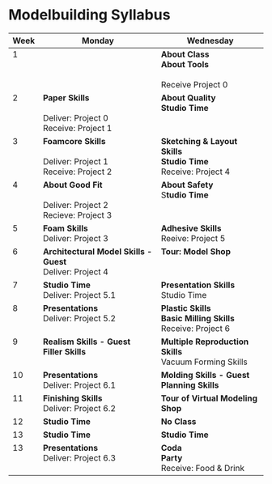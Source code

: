 ﻿# Modelbuilding Syllabus


<table>
    <thead>
      <tr>
        <th>Week</th>
        <th>Monday</th>
        <th>Wednesday</th>
      </tr>
    </thead>
    <tbody style="vertical-align: top;">
      <tr>
        <td>1</td>
        <td><No Class></td>
        <td><strong>About Class</strong><br><strong>About Tools</strong><br><br>Receive Project 0</td>
      </tr>
      <tr>
        <td>2</td>
        <td><strong>Paper Skills</strong><br><br>Deliver: Project 0<br>Receive: Project 1</td>
        <td><strong>About Quality</strong><br><strong>Studio Time</strong></td>
      </tr>
      <tr>
        <td>3</td>
        <td><strong>Foamcore Skills</strong><br><br>Deliver: Project 1<br>Receive: Project 2</td>
        <td><strong>Sketching &amp; Layout Skills</strong><br><strong>Studio Time</strong><br>Receive: Project 4</td>
      </tr>
      <tr>
        <td>4</td>
        <td><strong>About Good Fit</strong><br><br>Deliver: Project 2<br>Recieve: Project 3</td>
        <td><strong>About Safety</strong><br>S<strong>tudio Time</strong></td>
      </tr>
      <tr>
        <td>5</td>
        <td><strong>Foam Skills</strong><br>Deliver: Project 3</td>
        <td><strong>Adhesive Skills</strong><br>Reeive: Project 5</td>
      </tr>
      <tr>
        <td>6</td>
        <td><strong>Architectural Model Skills - Guest</strong><br>Deliver: Project 4</td>
        <td><strong>Tour: Model Shop</strong></td>
      </tr>
      <tr>
        <td>7</td>
        <td><strong>Studio Time</strong><br>Deliver: Project 5.1</td>
        <td><strong>Presentation Skills</strong><br>Studio Time</td>
      </tr>
      <tr>
        <td>8</td>
        <td><strong>Presentations</strong><br>Deliver: Project 5.2</td>
        <td><strong>Plastic Skills</strong><br><strong>Basic Milling Skills</strong><br>Receive: Project 6</td>
      </tr>
      <tr>
        <td>9</td>
        <td><strong>Realism Skills - Guest</strong><br><strong>Filler Skills</strong></td>
        <td><strong>Multiple Reproduction Skills</strong><br>Vacuum Forming Skills</td>
      </tr>
      <tr>
        <td>10</td>
        <td><strong>Presentations</strong><br>Deliver: Project 6.1</td>
        <td><strong>Molding Skills - Guest</strong><br><strong>Planning Skills</strong></td>
      </tr>
      <tr>
        <td>11</td>
        <td><strong>Finishing Skills</strong><br>Deliver: Project 6.2</td>
        <td><strong>Tour of Virtual Modeling Shop</strong></td>
      </tr>
      <tr>
        <td>12</td>
        <td><strong>Studio Time</strong></td>
        <td><strong>No Class</strong></td>
      </tr>
      <tr>
        <td>13</td>
        <td><strong>Studio Time</strong></td>
        <td><strong>Studio Time</strong></td>
      </tr>
      <tr>
        <td>13</td>
        <td><strong>Presentations</strong><br>Deliver: Project 6.3</td>
        <td><strong>Coda</strong><br><strong>Party</strong><br>Receive: Food & Drink</td>
      </tr>
    </tbody>
    </table>


